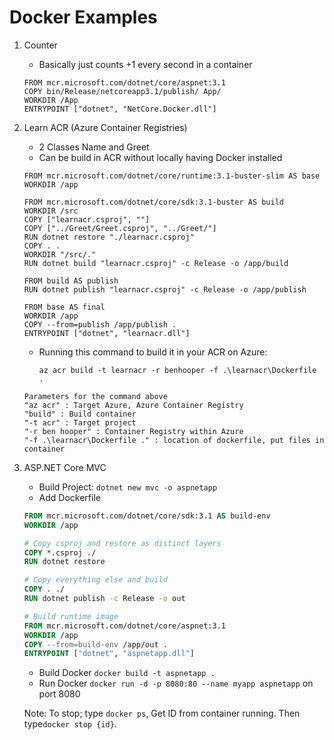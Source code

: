 # Docker Examples

1. Counter
    
    - Basically just counts +1 every second in a container

    ```docker
    FROM mcr.microsoft.com/dotnet/core/aspnet:3.1
    COPY bin/Release/netcoreapp3.1/publish/ App/
    WORKDIR /App
    ENTRYPOINT ["dotnet", "NetCore.Docker.dll"]
    ```

2. Learn ACR (Azure Container Registries)

    - 2 Classes Name and Greet
    - Can be build in ACR without locally having Docker installed

    ```docker
    FROM mcr.microsoft.com/dotnet/core/runtime:3.1-buster-slim AS base
    WORKDIR /app

    FROM mcr.microsoft.com/dotnet/core/sdk:3.1-buster AS build
    WORKDIR /src
    COPY ["learnacr.csproj", ""]
    COPY ["../Greet/Greet.csproj", "../Greet/"]
    RUN dotnet restore "./learnacr.csproj"
    COPY . .
    WORKDIR "/src/."
    RUN dotnet build "learnacr.csproj" -c Release -o /app/build

    FROM build AS publish
    RUN dotnet publish "learnacr.csproj" -c Release -o /app/publish

    FROM base AS final
    WORKDIR /app
    COPY --from=publish /app/publish .
    ENTRYPOINT ["dotnet", "learnacr.dll"]
    ```

    - Running this command to build it in your ACR on Azure:

        `az acr build -t learnacr -r benhooper -f .\learnacr\Dockerfile .`
    ```
    Parameters for the command above
    "az acr" : Target Azure, Azure Container Registry
    "build" : Build container
    "-t acr" : Target project
    "-r ben hooper" : Container Registry within Azure
    "-f .\learnacr\Dockerfile ." : location of dockerfile, put files in container
    ```
3. ASP.NET Core MVC
    - Build Project: `dotnet new mvc -o aspnetapp`
    - Add Dockerfile

    ```dockerfile
    FROM mcr.microsoft.com/dotnet/core/sdk:3.1 AS build-env
    WORKDIR /app

    # Copy csproj and restore as distinct layers
    COPY *.csproj ./
    RUN dotnet restore

    # Copy everything else and build
    COPY . ./
    RUN dotnet publish -c Release -o out

    # Build runtime image
    FROM mcr.microsoft.com/dotnet/core/aspnet:3.1
    WORKDIR /app
    COPY --from=build-env /app/out .
    ENTRYPOINT ["dotnet", "aspnetapp.dll"]
    ```
    - Build Docker `docker build -t aspnetapp .`
    - Run Docker `docker run -d -p 8080:80 --name myapp aspnetapp` on port 8080
    
    Note: To stop; type `docker ps`, Get ID from container running. Then type`docker stop {id}`.